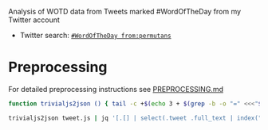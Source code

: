 Analysis of WOTD data from Tweets marked #WordOfTheDay from my Twitter account

- Twitter search: [`#WordOfTheDay from:permutans`](https://twitter.com/search?q=%23WordOfTheDay%20from%3Apermutans)

# Preprocessing

For detailed preprocessing instructions see [PREPROCESSING.md](PREPROCESSING.md)

```sh
function trivialjs2json () { tail -c +$(echo 3 + $(grep -b -o "=" <<<"$(head -1 $@)" | cut -d: -f1) | bc) $@; }

trivialjs2json tweet.js | jq '[.[] | select(.tweet .full_text | index("#WordOfTheDay") >= 0)]' > wotd_tweet.json
```
